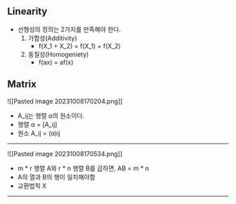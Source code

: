 ## Linearity
- 선형성의 정의는 2가지를 만족해야 한다.
	1. 가합성(Additivity)
		- f(X_1 + X_2) = f(X_1) + f(X_2)
	1.  동질성(Homogeniety)
		- f(ax) = af(x)


## Matrix

![[Pasted image 20231008170204.png]]
- A_ij는 행렬 α의 원소이다.
- 행렬 α = [A_ij]
- 원소 A_ij = (α)ij
---
![[Pasted image 20231008170534.png]]

- m * r 행렬 A와 r * n 행렬 B를 곱하면, AB = m * n
- A의 열과 B의 행이 일치해야함
- 교환법칙 X
---
